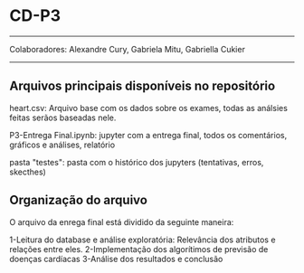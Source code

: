 # CD-P3
-----------------------------------------------------------------

Colaboradores: Alexandre Cury, Gabriela Mitu, Gabriella Cukier

-----------------------------------------------------------------

## Arquivos principais disponíveis no repositório ##

heart.csv: Arquivo base com os dados sobre os exames, todas as análsies feitas serãos baseadas nele.

P3-Entrega Final.ipynb: jupyter com a entrega final, todos os comentários, gráficos e análises, relatório

pasta "testes": pasta com o histórico dos jupyters (tentativas, erros, skecthes)

## Organização do arquivo
O arquivo da enrega final está dividido da seguinte maneira:

1-Leitura do database e análise exploratória: Relevância dos atributos e relações entre eles.
2-Implementação dos algorítimos de previsão de doenças cardíacas
3-Análise dos resultados e conclusão

